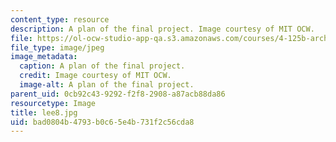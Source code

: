 ```yaml
---
content_type: resource
description: A plan of the final project. Image courtesy of MIT OCW.
file: https://ol-ocw-studio-app-qa.s3.amazonaws.com/courses/4-125b-architecture-studio-building-in-landscapes-fall-2005/bad0804b4793b0c65e4b731f2c56cda8_lee8.jpg
file_type: image/jpeg
image_metadata:
  caption: A plan of the final project.
  credit: Image courtesy of MIT OCW.
  image-alt: A plan of the final project.
parent_uid: 0cb92c43-9292-f2f8-2908-a87acb88da86
resourcetype: Image
title: lee8.jpg
uid: bad0804b-4793-b0c6-5e4b-731f2c56cda8
---
```


